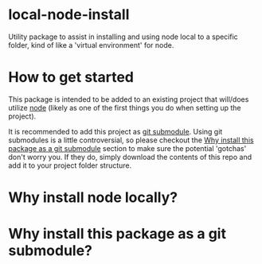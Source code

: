 # local-node-install
Utility package to assist in installing and using node local to a specific folder, kind of like a 'virtual environment' for node.

# How to get started
This package is intended to be added to an existing project that will/does utilize [node](https://nodejs.org/en/) (likely as one of the first things you do when setting up the project).

It is recommended to add this project as [git submodule](https://git-scm.com/book/en/v2/Git-Tools-Submodules). Using git submodules is a little controversial, so please checkout the [Why install this package as a git submodule](#why-install-this-package-as-a-git-submodule) section to make sure the potential 'gotchas' don't worry you. If they do, simply download the contents of this repo and add it to your project folder structure. 

# Why install node locally?

# Why install this package as a git submodule?
